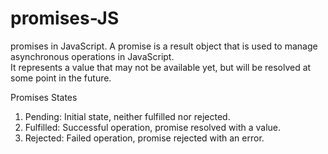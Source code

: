 # promises-JS
promises in JavaScript.
A promise is a result object that is used to manage asynchronous operations in JavaScript.<br> 
It represents a value that may not be available yet, but will be resolved at some point in the future.<br>

Promises States
1. Pending: Initial state, neither fulfilled nor rejected.<br>
2. Fulfilled: Successful operation, promise resolved with a value.<br>
3. Rejected: Failed operation, promise rejected with an error.

